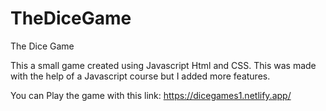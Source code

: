 # TheDiceGame
The Dice Game

This a small game created using Javascript Html and CSS. 
This was made with the help of a Javascript course but I added more features.

You can Play the game with this link: https://dicegames1.netlify.app/
